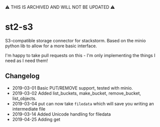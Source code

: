 ⚠️ THIS IS ARCHIVED AND WILL NOT BE UPDATED ⚠️



# st2-s3

S3-compatible storage connector for stackstorm. Based on the minio python lib to allow for a more basic interface.

I'm happy to take pull requests on this - I'm only implementing the things I need as I need them!

## Changelog

* 2019-03-01 Basic PUT/REMOVE support, tested with minio.
* 2019-03-02 Added list_buckets, make_bucket, remove_bucket, list_objects.
* 2019-03-04 put can now take `filedata` which will save you writing an intermediate file
* 2019-03-14 Added Unicode handling for filedata
* 2019-04-25 Adding get

